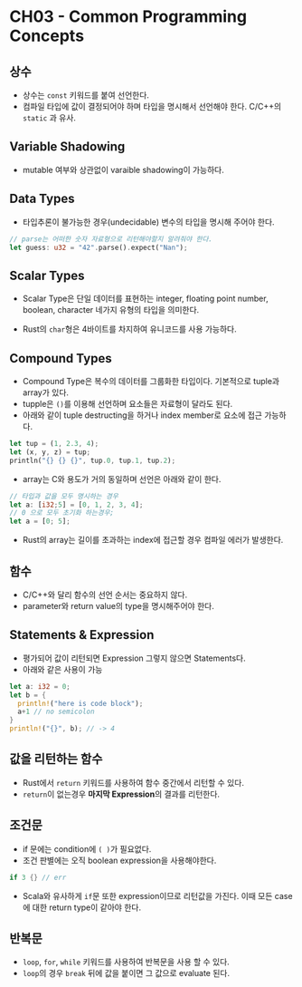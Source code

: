 # CH03 - Common Programming Concepts

## 상수

- 상수는 `const` 키워드를 붙여 선언한다.
- 컴파일 타입에 값이 결정되어야 하며 타입을 명시해서 선언해야 한다. C/C++의 `static` 과 유사.

## Variable Shadowing

- mutable 여부와 상관없이 varaible shadowing이 가능하다.

## Data Types

- 타입추론이 불가능한 경우(undecidable) 변수의 타입을 명시해 주어야 한다.

```Rust
// parse는 어떠한 숫자 자료형으로 리턴해야할지 알려줘야 한다.
let guess: u32 = "42".parse().expect("Nan");
```

## Scalar Types

- Scalar Type은 단일 데이터를 표현하는 integer, floating point number, boolean, character 네가지 유형의 타입을 의미한다.

- Rust의 `char`형은 4바이트를 차지하여 유니코드를 사용 가능하다.

## Compound Types

- Compound Type은 복수의 데이터를 그룹화한 타입이다. 기본적으로 tuple과 array가 있다.
- tupple은 `()`를 이용해 선언하며 요소들은 자료형이 달라도 된다.
- 아래와 같이 tuple destructing을 하거나 index member로 요소에 접근 가능하다.

```Rust
let tup = (1, 2.3, 4);
let (x, y, z) = tup;
println("{} {} {}", tup.0, tup.1, tup.2);
```

- array는 C와 용도가 거의 동일하며 선언은 아래와 같이 한다.

```Rust
// 타입과 값을 모두 명시하는 경우
let a: [i32;5] = [0, 1, 2, 3, 4];
// 0 으로 모두 초기화 하는경우;
let a = [0; 5];
```

- Rust의 array는 길이를 초과하는 index에 접근할 경우 컴파일 에러가 발생한다.

## 함수

- C/C++와 달리 함수의 선언 순서는 중요하지 않다.
- parameter와 return value의 type을 명시해주어야 한다.

## Statements & Expression

- 평가되어 값이 리턴되면 Expression 그렇지 않으면 Statements다.
- 아래와 같은 사용이 가능

```Rust
let a: i32 = 0;
let b = {
  println!("here is code block");
  a+1 // no semicolon
}
println!("{}", b); // -> 4
```

## 값을 리턴하는 함수

- Rust에서 `return` 키워드를 사용하여 함수 중간에서 리턴할 수 있다.
- `return`이 없는경우 **마지막 Expression**의 결과를 리턴한다.

## 조건문

- if 문에는 condition에 `( )`가 필요없다.
- 조건 판별에는 오직 boolean expression을 사용해야한다.

```Rust
if 3 {} // err
```

- Scala와 유사하게 `if`문 또한 expression이므로 리턴값을 가진다. 이때 모든 case에 대한 return type이 같아야 한다.

## 반복문

- `loop`, `for`, `while` 키워드를 사용하여 반복문을 사용 할 수 있다.
- `loop`의 경우 `break` 뒤에 값을 붙이면 그 값으로 evaluate 된다.
